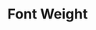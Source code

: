 ---
# Feel free to add content and custom Front Matter to this file.
# To modify the layout, see https://jekyllrb.com/docs/themes/#overriding-theme-defaults

pageID: fontWeight
category: "Font Properties"
title: Font Weight
description: Sets a numeric font weight on the element's text.
syntax: 
  - data-h2-font-weight="MEDIA(WEIGHT)"
notes:
  - Please note that font weight availability will depend on the font family you're using on your project. If the font doesn't support certain weights, the value will not work as expected.
options:
  - title: MEDIA
    type: media
    content:
  - title: WEIGHT
    type: custom
    content: "<pre>
      100\n
      200\n
      300\n
      400\n
      500\n
      600\n
      700\n
      800\n
      900
    </pre>"
examples:
---